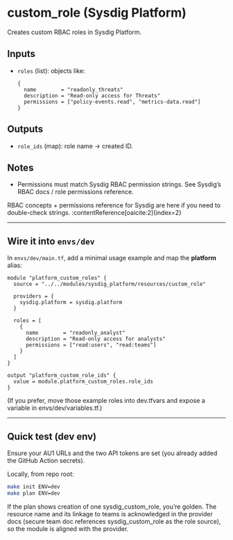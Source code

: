 # custom_role (Sysdig Platform)

Creates custom RBAC roles in Sysdig Platform.

## Inputs
- `roles` (list): objects like:
  ```hcl
  {
    name        = "readonly_threats"
    description = "Read-only access for Threats"
    permissions = ["policy-events.read", "metrics-data.read"]
  }
  ```

## Outputs
- `role_ids` (map): role name -> created ID. 

## Notes
- Permissions must match Sysdig RBAC permission strings. See Sysdig’s RBAC docs / role permissions reference.


RBAC concepts + permissions reference for Sysdig are here if you need to double-check strings. :contentReference[oaicite:2]{index=2}

---

## Wire it into `envs/dev`

In `envs/dev/main.tf`, add a minimal usage example and map the **platform** alias:

```hcl
module "platform_custom_roles" {
  source = "../../modules/sysdig_platform/resources/custom_role"

  providers = {
    sysdig.platform = sysdig.platform
  }

  roles = [
    {
      name        = "readonly_analyst"
      description = "Read-only access for analysts"
      permissions = ["read:users", "read:teams"]
    }
  ]
}

output "platform_custom_role_ids" {
  value = module.platform_custom_roles.role_ids
}
```

(If you prefer, move those example roles into dev.tfvars and expose a variable in envs/dev/variables.tf.)

---

## Quick test (dev env)

Ensure your AU1 URLs and the two API tokens are set (you already added the GitHub Action secrets).

Locally, from repo root:

```bash
make init ENV=dev
make plan ENV=dev
```

If the plan shows creation of one sysdig_custom_role, you’re golden. The resource name and its linkage to teams is acknowledged in the provider docs (secure team doc references sysdig_custom_role as the role source), so the module is aligned with the provider.
